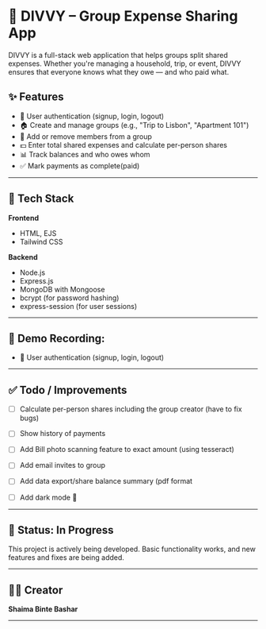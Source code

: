 # 💸 DIVVY – Group Expense Sharing App

DIVVY is a full-stack web application that helps groups split shared expenses. Whether you're managing a household, trip, or event, DIVVY ensures that everyone knows what they owe — and who paid what.

## ✨ Features

- 🔐 User authentication (signup, login, logout)
- 🏠 Create and manage groups (e.g., "Trip to Lisbon", "Apartment 101")
- 👥 Add or remove members from a group
- 💵 Enter total shared expenses and calculate per-person shares
- 📊 Track balances and who owes whom
- ✅ Mark payments as complete(paid)

---
## 🚀 Tech Stack

**Frontend**
- HTML, EJS
- Tailwind CSS

**Backend**
- Node.js
- Express.js
- MongoDB with Mongoose
- bcrypt (for password hashing)
- express-session (for user sessions)

---
## 🎥 Demo Recording:

- 🔐 User authentication (signup, login, logout)



---
## ✅ Todo / Improvements

- [ ] Calculate per-person shares including the group creator (have to fix bugs) 
- [ ] Show history of payments
- [ ] Add Bill photo scanning feature to exact amount (using tesseract)
- [ ] Add email invites to group
- [ ] Add data export/share balance summary (pdf format  
- [ ] Add dark mode 🌙  


---

## 🚧 Status: In Progress

This project is actively being developed. Basic functionality works, and new features and fixes are being added.

---

## 👩‍💻 Creator

**Shaima Binte Bashar**  

---
